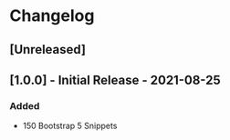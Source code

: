 # Changelog

## [Unreleased]

## [1.0.0] - Initial Release - 2021-08-25
### Added
- 150 Bootstrap 5 Snippets